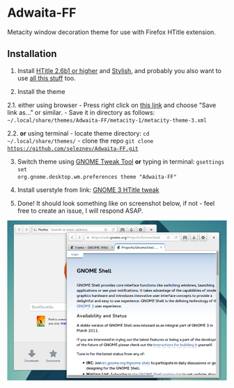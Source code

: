 # Adwaita-FF

Metacity window decoration theme for use with Firefox HTitle extension.

## Installation

1. Install [HTitle 2.6b1 or higher](https://addons.mozilla.org/firefox/addon/htitle/versions) and [Stylish](https://addons.mozilla.org/firefox/addon/stylish/), and probably you also want to use [all this stuff](https://addons.mozilla.org/firefox/collections/seleznev/gnome3/) too.

2. Install the theme

  2.1. either using browser
    - Press right click on [this link](https://raw.github.com/seleznev/Adwaita-FF/master/metacity-1/metacity-theme-3.xml) and choose "Save link as..." or similar.
    - Save it in directory as follows: <code>~/.local/share/themes/Adwaita-FF/metacity-1/metacity-theme-3.xml</code>

  2.2. <b>or</b> using terminal
    - locate theme directory: <code>cd ~/.local/share/themes/</code>
    - clone the repo <code>git clone https://github.com/seleznev/Adwaita-FF.git</code>

3.  Switch theme using [GNOME Tweak Tool](https://wiki.gnome.org/Apps/GnomeTweakTool) <b>or</b> typing in terminal: <code>gsettings set org.gnome.desktop.wm.preferences theme "Adwaita-FF"</code>

4.  Install userstyle from link: [GNOME 3 HTitle tweak](http://userstyles.org/styles/91417)
5.  Done! It should look something like on screenshot below, if not - feel free to create an issue, I will respond ASAP.

![Screenshot](Screenshot.png)
